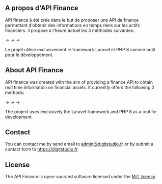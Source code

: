 
## A propos d'API Finance
API finance à été crée dans le but de proposer une API de finance permettant d'obtenir des informations en temps réels sur les actifs financiers.
Il propose à l'heure actuel les 3 méthodes suivantes: 

->
->
->

Le projet utilise exclusivement le framework Laravel et PHP 8 comme outil pour le développement.


## About API Finance

API finance was created with the aim of providing a finance API to obtain real time information on financial assets. It currently offers the following 3 methods:

-> 
-> 
->

The project uses exclusively the Laravel framework and PHP 8 as a tool for development.


## Contact

You can contact me by send email to admin@digitstudio.fr or by submit a contact form to https://digitstudio.fr 

## License

The API Finance is open-sourced software licensed under the [MIT license](https://opensource.org/licenses/MIT).
